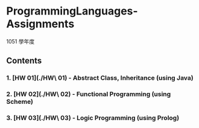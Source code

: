 # ProgrammingLanguages-Assignments
1051 學年度

## Contents
### 1. [HW 01](./HW\ 01) - Abstract Class, Inheritance (using Java)
### 2. [HW 02](./HW\ 02) - Functional Programming (using Scheme)
### 3. [HW 03](./HW\ 03) - Logic Programming (using Prolog)